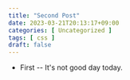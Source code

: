 ```yaml
---
title: "Second Post"
date: 2023-03-21T20:13:17+09:00
categories: [ Uncategorized ]
tags: [ css ]
draft: false
---
```


* First
--
It's not good day today.

